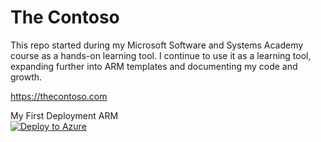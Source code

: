 # The Contoso
This repo started during my Microsoft Software and Systems Academy course as a hands-on learning tool.  I continue to use it as a learning tool, expanding further into ARM templates and documenting my code and growth.

https://thecontoso.com

My First Deployment ARM  
[![Deploy to Azure](https://aka.ms/deploytoazurebutton)](https://portal.azure.com/#create/Microsoft.Template/uri/https%3A%2F%2Fraw.githubusercontent.com%2Fchristianhjohnson%2FThe-Contoso%2Fmain%2FARM%2520Templates%2FDeploy%2520RG-VNET-NSG-LB-2VMs.json)
